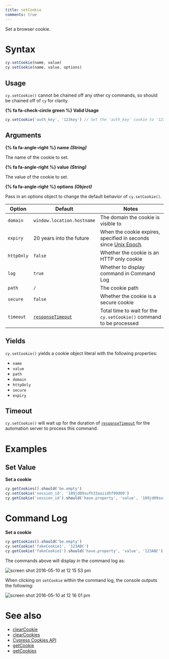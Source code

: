 ```yaml
---
title: setCookie
comments: true
---
```


Set a browser cookie.

# Syntax

```javascript
cy.setCookie(name, value)
cy.setCookie(name, value, options)
```

## Usage

`cy.setCookie()` cannot be chained off any other cy commands, so should be chained off of `cy` for clarity.

**{% fa fa-check-circle green %} Valid Usage**

```javascript
cy.setCookie('auth_key', '123key') // Set the 'auth_key' cookie to '123key'
```

## Arguments

**{% fa fa-angle-right %} name** ***(String)***

The name of the cookie to set.

**{% fa fa-angle-right %} value** ***(String)***

The value of the cookie to set.

**{% fa fa-angle-right %} options** ***(Object)***

Pass in an options object to change the default behavior of `cy.setCookie()`.

Option | Default | Notes
--- | --- | ---
`domain` | `window.location.hostname` | The domain the cookie is visible to
`expiry` | 20 years into the future | When the cookie expires, specified in seconds since [Unix Epoch](https://en.wikipedia.org/wiki/Unix_time).
`httpOnly` | `false` | Whether the cookie is an HTTP only cookie
`log` | `true` | Whether to display command in Command Log
`path` | `/` | The cookie path
`secure` | `false` | Whether the cookie is a secure cookie
`timeout` | [`responseTimeout`](https://on.cypress.io/guides/configuration#timeouts) | Total time to wait for the `cy.setCookie()` command to be processed

## Yields

`cy.setCookie()` yields a cookie object literal with the following properties:

- `name`
- `value`
- `path`
- `domain`
- `httpOnly`
- `secure`
- `expiry`

## Timeout

`cy.setCookie()` will wait up for the duration of [`responseTimeout`](https://on.cypress.io/guides/configuration#timeouts) for the automation server to process this command.

# Examples

## Set Value

**Set a cookie**

```javascript
cy.getCookies().should('be.empty')
cy.setCookie('session_id', '189jd09sufh33aaiidhf99d09')
cy.getCookie('session_id').should('have.property', 'value', '189jd09sufh33aaiidhf99d09')
```

# Command Log

**Set a cookie**

```javascript
cy.getCookies().should('be.empty')
cy.setCookie('fakeCookie1', '123ABC')
cy.getCookie('fakeCookie1').should('have.property', 'value', '123ABC')
```

The commands above will display in the command log as:

![screen shot 2016-05-10 at 12 15 53 pm](https://cloud.githubusercontent.com/assets/1271364/15153887/00b4c98e-16a9-11e6-8df5-bb2018582439.png)

When clicking on `setCookie` within the command log, the console outputs the following:

![screen shot 2016-05-10 at 12 16 01 pm](https://cloud.githubusercontent.com/assets/1271364/15153886/00b41782-16a9-11e6-99db-bc085c3513b3.png)

# See also

- [clearCookie](https://on.cypress.io/api/clearcookie)
- [clearCookies](https://on.cypress.io/api/clearcookies)
- [Cypress Cookies API](https://on.cypress.io/api/cookies)
- [getCookie](https://on.cypress.io/api/getcookie)
- [getCookies](https://on.cypress.io/api/getcookies)
